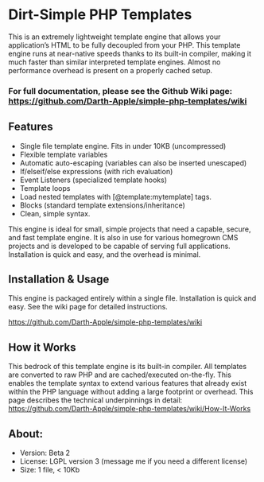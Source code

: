 # Dirt-Simple PHP Templates

This is an extremely lightweight template engine that allows your application’s HTML to be fully decoupled from your PHP. This template engine runs at near-native speeds thanks to its built-in compiler, making it much faster than similar interpreted template engines. Almost no performance overhead is present on a properly cached setup.

### For full documentation, please see the Github Wiki page: https://github.com/Darth-Apple/simple-php-templates/wiki 

## Features 

 - Single file template engine. Fits in under 10KB (uncompressed)
 - Flexible template variables 
 - Automatic auto-escaping (variables can also be inserted unescaped)
 - If/elseif/else expressions (with rich evaluation)
 - Event Listeners (specialized template hooks)
 - Template loops 
 - Load nested templates with [@template:mytemplate] tags. 
 - Blocks (standard template extensions/inheritance)
 - Clean, simple syntax. 

This engine is ideal for small, simple projects that need a capable, secure, and fast template engine. It is also in use for various homegrown CMS projects and is developed to be capable of serving full applications. Installation is quick and easy, and the overhead is minimal.

## Installation & Usage

This engine is packaged entirely within a single file. Installation is quick and easy. See the wiki page for detailed instructions. 

https://github.com/Darth-Apple/simple-php-templates/wiki

## How it Works

This bedrock of this template engine is its built-in compiler. All templates are converted to raw PHP and are cached/executed on-the-fly. This enables the template syntax to extend various features that already exist within the PHP language without adding a large footprint or overhead. This page describes the technical underpinnings in detail: https://github.com/Darth-Apple/simple-php-templates/wiki/How-It-Works

## About: 

* Version: Beta 2
* License: LGPL version 3 (message me if you need a different license) 
* Size: 1 file, < 10Kb

